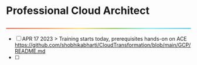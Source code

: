 # Professional Cloud Architect

<p align="center">
  <img src ="/Content/rainbow.png" />
</p>

- [ ] APR 17 2023 > Training starts today, prerequisites hands-on on ACE https://github.com/shobhikabharti/CloudTransformation/blob/main/GCP/README.md  
- [ ] 
